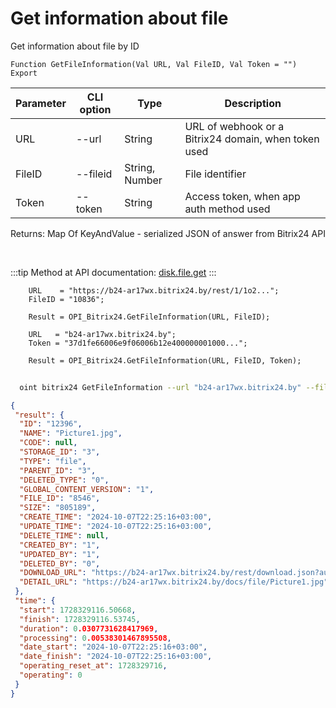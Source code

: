 ﻿---
sidebar_position: 3
---

# Get information about file
 Get information about file by ID



`Function GetFileInformation(Val URL, Val FileID, Val Token = "") Export`

  | Parameter | CLI option | Type | Description |
  |-|-|-|-|
  | URL | --url | String | URL of webhook or a Bitrix24 domain, when token used |
  | FileID | --fileid | String, Number | File identifier |
  | Token | --token | String | Access token, when app auth method used |

  
  Returns:  Map Of KeyAndValue - serialized JSON of answer from Bitrix24 API

<br/>

:::tip
Method at API documentation: [disk.file.get](https://dev.1c-bitrix.ru/rest_help/disk/file/disk_file_get.php)
:::
<br/>


```bsl title="Code example"
    URL    = "https://b24-ar17wx.bitrix24.by/rest/1/1o2...";
    FileID = "10836";

    Result = OPI_Bitrix24.GetFileInformation(URL, FileID);

    URL   = "b24-ar17wx.bitrix24.by";
    Token = "37d1fe66006e9f06006b12e400000001000...";

    Result = OPI_Bitrix24.GetFileInformation(URL, FileID, Token);
```



```sh title="CLI command example"
    
  oint bitrix24 GetFileInformation --url "b24-ar17wx.bitrix24.by" --fileid "5010" --token "fe3fa966006e9f06006b12e400000001000..."

```

```json title="Result"
{
 "result": {
  "ID": "12396",
  "NAME": "Picture1.jpg",
  "CODE": null,
  "STORAGE_ID": "3",
  "TYPE": "file",
  "PARENT_ID": "3",
  "DELETED_TYPE": "0",
  "GLOBAL_CONTENT_VERSION": "1",
  "FILE_ID": "8546",
  "SIZE": "805189",
  "CREATE_TIME": "2024-10-07T22:25:16+03:00",
  "UPDATE_TIME": "2024-10-07T22:25:16+03:00",
  "DELETE_TIME": null,
  "CREATED_BY": "1",
  "UPDATED_BY": "1",
  "DELETED_BY": "0",
  "DOWNLOAD_URL": "https://b24-ar17wx.bitrix24.by/rest/download.json?auth=7c430467006e9f06006b12e4000000010000071103f1c469e314f967ff9f4fd9ddbb4d&token=disk%7CaWQ9MTIzOTYmXz1DNkJKSm9VTVczS0cxTGQybWZTbEFtNUNBVXQ1MTdkYw%3D%3D%7CImRvd25sb2FkfGRpc2t8YVdROU1USXpPVFltWHoxRE5rSktTbTlWVFZjelMwY3hUR1F5YldaVGJFRnROVU5CVlhRMU1UZGtZdz09fDdjNDMwNDY3MDA2ZTlmMDYwMDZiMTJlNDAwMDAwMDAxMDAwMDA3MTEwM2YxYzQ2OWUzMTRmOTY3ZmY5ZjRmZDlkZGJiNGQi.Xn5G2DpT85r3hnn1DrY7DcYIiII7o6XqXVetHaJt1ys%3D",
  "DETAIL_URL": "https://b24-ar17wx.bitrix24.by/docs/file/Picture1.jpg"
 },
 "time": {
  "start": 1728329116.50668,
  "finish": 1728329116.53745,
  "duration": 0.0307731628417969,
  "processing": 0.00538301467895508,
  "date_start": "2024-10-07T22:25:16+03:00",
  "date_finish": "2024-10-07T22:25:16+03:00",
  "operating_reset_at": 1728329716,
  "operating": 0
 }
}
```

